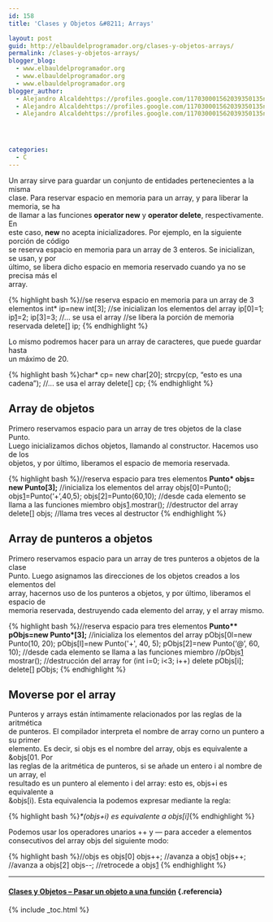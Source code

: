 ```yaml
---
id: 158
title: 'Clases y Objetos &#8211; Arrays'

layout: post
guid: http://elbauldelprogramador.org/clases-y-objetos-arrays/
permalink: /clases-y-objetos-arrays/
blogger_blog:
  - www.elbauldelprogramador.org
  - www.elbauldelprogramador.org
  - www.elbauldelprogramador.org
blogger_author:
  - Alejandro Alcaldehttps://profiles.google.com/117030001562039350135noreply@blogger.com
  - Alejandro Alcaldehttps://profiles.google.com/117030001562039350135noreply@blogger.com
  - Alejandro Alcaldehttps://profiles.google.com/117030001562039350135noreply@blogger.com




categories:
  - C
---
```

<div class="iconcpp">
</div>

Un array sirve para guardar un conjunto de entidades pertenecientes a la misma  
clase. Para reservar espacio en memoria para un array, y para liberar la memoria, se ha  
de llamar a las funciones **operator new[]()** y **operator delete[]()**, respectivamente. En  
este caso, **new** no acepta inicializadores. Por ejemplo, en la siguiente porción de código  
se reserva espacio en memoria para un array de 3 enteros. Se inicializan, se usan, y por  
último, se libera dicho espacio en memoria reservado cuando ya no se precisa más el  
array.


<!--ad-->

{% highlight bash %}//se reserva espacio en memoria para un array de 3 elementos
int* ip=new int[3];
//se inicializan los elementos del array
ip[0]=1;
ip[1]=2;
ip[3]=3;
//... se usa el array
//se libera la porción de memoria reservada
delete[] ip;
{% endhighlight %}

Lo mismo podremos hacer para un array de caracteres, que puede guardar hasta  
un máximo de 20.  


{% highlight bash %}char* cp= new char[20];
strcpy(cp, “esto es una cadena”);
//... se usa el array
delete[] cp;
{% endhighlight %}



## Array de objetos

Primero reservamos espacio para un array de tres objetos de la clase Punto.  
Luego inicializamos dichos objetos, llamando al constructor. Hacemos uso de los  
objetos, y por último, liberamos el espacio de memoria reservada.  


{% highlight bash %}//reserva espacio para tres elementos
<b>Punto* objs= new Punto[3];</b>
//inicializa los elementos del array
objs[0]=Punto();
objs[1]=Punto(‘+’,40,5);
objs[2]=Punto(60,10);
//desde cada elemento se llama a las funciones miembro
objs[1].mostrar();
//destructor del array
delete[] objs;
//llama tres veces al destructor
{% endhighlight %}



## Array de punteros a objetos

Primero reservamos espacio para un array de tres punteros a objetos de la clase  
Punto. Luego asignamos las direcciones de los objetos creados a los elementos del  
array, hacernos uso de los punteros a objetos, y por último, liberamos el espacio de  
memoria reservada, destruyendo cada elemento del array, y el array mismo.

{% highlight bash %}//reserva espacio para tres elementos
<b>Punto** pObjs=new Punto*[3];</b>
//inicializa los elementos del array
pObjs[0l=new Punto(10, 20);
pObjs[l]=new Punto('+', 40, 5);
pObjs[2]=new Punto(‘@’, 60, 10);
//desde cada elemento se llama a las funciones miembro
//pObjs[1] mostrar();
//destrucción del array
for (int i=0; i<3; i++)
   delete pObjs[i];
delete[] pObjs;
{% endhighlight %}



## Moverse por el array

Punteros y arrays están íntimamente relacionados por las reglas de la aritmética  
de punteros. El compilador interpreta el nombre de array corno un puntero a su primer  
elemento. Es decir, si objs es el nombre del array, objs es equivalente a &objs[01. Por  
las reglas de la aritmética de punteros, si se añade un entero i al nombre de un array, el  
resultado es un puntero al elemento i del array: esto es, objs+i es equivalente a  
&objs[i). Esta equivalencia la podemos expresar mediante la regla:

{% highlight bash %}<i>*(objs+i) es equivalente a objs[i]</i>{% endhighlight %}

Podemos usar los operadores unarios ++ y &#8212; para acceder a elementos  
consecutivos del array objs del siguiente modo:  


{% highlight bash %}//objs es objs[0]
objs++;          //avanza a objs[1]
objs++;          //avanza a objs[2]
objs--;          //retrocede a objs[1]
{% endhighlight %}



* * *

#### [Clases y Objetos &#8211; Pasar un objeto a una función][1] {.referencia}



 [1]: http://elbauldelprogramador.com/clases-y-objetos-pasar-un-objeto-una/

{% include _toc.html %}
